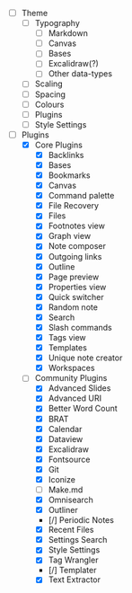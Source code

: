 - [ ] Theme
	- [ ] Typography
		- [ ] Markdown
		- [ ] Canvas
		- [ ] Bases
		- [ ] Excalidraw(?)
		- [ ] Other data-types
	- [ ] Scaling
	- [ ] Spacing
	- [ ] Colours
	- [ ] Plugins
	- [ ] Style Settings
- [ ] Plugins
	- [x] Core Plugins
		- [x] Backlinks
		- [x] Bases
		- [x] Bookmarks
		- [x] Canvas
		- [x] Command palette
		- [x] File Recovery
		- [x] Files
		- [x] Footnotes view
		- [x] Graph view
		- [x] Note composer
		- [x] Outgoing links
		- [x] Outline
		- [x] Page preview
		- [x] Properties view
		- [x] Quick switcher
		- [x] Random note
		- [x] Search
		- [x] Slash commands
		- [x] Tags view
		- [x] Templates
		- [x] Unique note creator
		- [x] Workspaces
	- [ ] Community Plugins
		- [x] Advanced Slides
		- [x] Advanced URI
		- [x] Better Word Count
		- [x] BRAT
		- [x] Calendar
		- [x] Dataview
		- [x] Excalidraw
		- [x] Fontsource
		- [x] Git
		- [x] Iconize
		- [ ] Make.md
		- [x] Omnisearch
		- [x] Outliner
		- [/] Periodic Notes
		- [x] Recent Files
		- [x] Settings Search
		- [x] Style Settings
		- [x] Tag Wrangler
		- [/] Templater
		- [x] Text Extractor